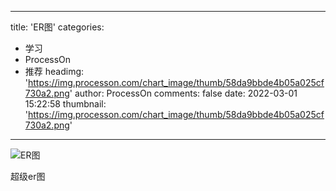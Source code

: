 
---
title: 'ER图'
categories: 
 - 学习
 - ProcessOn
 - 推荐
headimg: 'https://img.processon.com/chart_image/thumb/58da9bbde4b05a025cf730a2.png'
author: ProcessOn
comments: false
date: 2022-03-01 15:22:58
thumbnail: 'https://img.processon.com/chart_image/thumb/58da9bbde4b05a025cf730a2.png'
---

<div>   
<img class="thumb" alt="ER图" src="https://img.processon.com/chart_image/thumb/58da9bbde4b05a025cf730a2.png" referrerpolicy="no-referrer">
<p>超级er图</p>  
</div>
            
